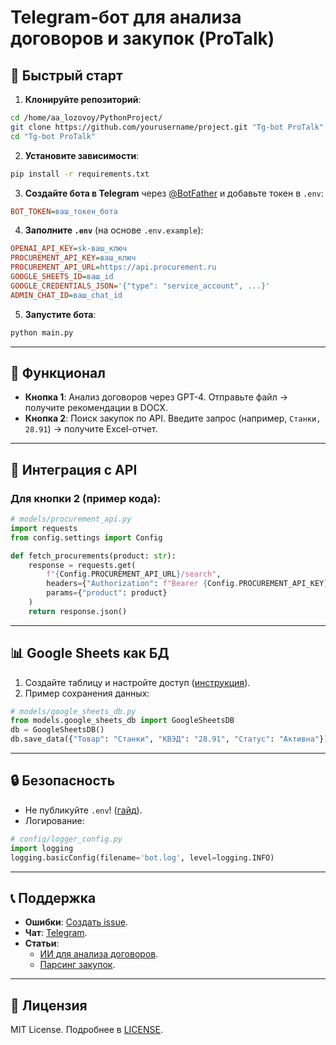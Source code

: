 # Telegram-бот для анализа договоров и закупок (ProTalk)

## 🚀 **Быстрый старт**
1. **Клонируйте репозиторий**:
```bash
cd /home/aa_lozovoy/PythonProject/
git clone https://github.com/yourusername/project.git "Tg-bot ProTalk"
cd "Tg-bot ProTalk"
```

2. **Установите зависимости**:
```bash
pip install -r requirements.txt
```

3. **Создайте бота в Telegram** через [@BotFather](https://t.me/BotFather) и добавьте токен в `.env`:
```ini
BOT_TOKEN=ваш_токен_бота
```

4. **Заполните `.env`** (на основе `.env.example`):
```ini
OPENAI_API_KEY=sk-ваш_ключ
PROCUREMENT_API_KEY=ваш_ключ
PROCUREMENT_API_URL=https://api.procurement.ru
GOOGLE_SHEETS_ID=ваш_id
GOOGLE_CREDENTIALS_JSON='{"type": "service_account", ...}'
ADMIN_CHAT_ID=ваш_chat_id
```

5. **Запустите бота**:
```bash
python main.py
```

---

## 📌 **Функционал**
- **Кнопка 1**: Анализ договоров через GPT-4. Отправьте файл → получите рекомендации в DOCX.
- **Кнопка 2**: Поиск закупок по API. Введите запрос (например, `Станки, 28.91`) → получите Excel-отчет.

---

## 🔧 **Интеграция с API**
### Для кнопки 2 (пример кода):
```python
# models/procurement_api.py
import requests
from config.settings import Config

def fetch_procurements(product: str):
    response = requests.get(
        f"{Config.PROCUREMENT_API_URL}/search",
        headers={"Authorization": f"Bearer {Config.PROCUREMENT_API_KEY}"},
        params={"product": product}
    )
    return response.json()
```

---

## 📊 **Google Sheets как БД**
1. Создайте таблицу и настройте доступ ([инструкция](https://vc.ru/ai/1455895)).
2. Пример сохранения данных:
```python
# models/google_sheets_db.py
from models.google_sheets_db import GoogleSheetsDB
db = GoogleSheetsDB()
db.save_data({"Товар": "Станки", "КВЭД": "28.91", "Статус": "Активна"})
```

---

## 🔒 **Безопасность**
- Не публикуйте `.env`! ([гайд](https://habr.com/ru/articles/820461/)).
- Логирование:
```python
# config/logger_config.py
import logging
logging.basicConfig(filename='bot.log', level=logging.INFO)
```

---

## 📞 **Поддержка**
- **Ошибки**: [Создать issue](https://github.com/yourusername/project/issues).
- **Чат**: [Telegram](https://t.me/your_channel).
- **Статьи**: 
  - [ИИ для анализа договоров](https://habr.com/ru/articles/861770/).
  - [Парсинг закупок](https://habr.com/ru/articles/785888/).

---

## 📄 **Лицензия**
MIT License. Подробнее в [LICENSE](LICENSE).